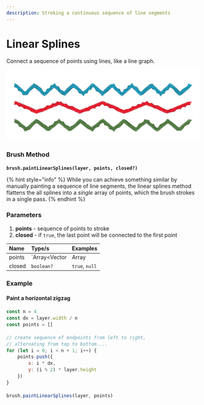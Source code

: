 ```yaml
---
description: Stroking a continuous sequence of line segments
---
```


# Linear Splines

Connect a sequence of points using lines, like a line graph.

![](../../.gitbook/assets/8605d3.png)

### Brush Method <a id="overview"></a>

**`brush.paintLinearSplines(layer, points, closed?)`**‌

{% hint style="info" %}
While you can achieve something similar by manually painting a sequence of line segments, the linear splines method flattens the all splines into a _single_ array of points, which the brush strokes in a single pass.
{% endhint %}

### ‌Parameters‌‌ <a id="parameters"></a>

1. **points** - sequence of points to stroke
2. **closed** - if `true`, the last point will be connected to the first point

| Name | Type/s | Examples |
| :--- | :--- | :--- |
| points | `Array<Vector|Array|Object>` | `[new Vector(x, y)]`, `[[x, y]]`, `[{x, y}]` |
| closed | `boolean?` | `true`, `null` |

### Example

#### Paint a horizontal zigzag

```javascript
const n = 4
const dx = layer.width / n
const points = []

// create sequence of endpoints from left to right,
// alternating from top to bottom....
for (let i = 0; i < n + 1; i++) {
    points.push({
        x: i * dx, 
        y: (i % 2) * layer.height
    })
}

brush.paintLinearSplines(layer, points)
```

